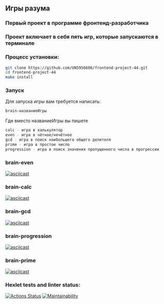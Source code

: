 ## Игры разума
### Первый проект в программе фронтенд-разработчика
### Проект включает в себя пять игр, которые запускаются в терминале
### Процесс установки:
```bash
git clone https://github.com/UN5956606/frontend-project-44.git
cd frontend-project-44
make install
```

### Запуск
Для запуска игры вам требуется написать:
```bash
brain-названиеИгры
```
Где вместо названиеИгры вы пишете
```bash
calc - игра в калькулятор
even - игра в чётное/нечётное
gcd - игра в поиск наибольшего общего делителя
prime - игра в простое число
progression - игра в поиск значения пропущенного числа в прогрессии
```
### brain-even
[![asciicast](https://asciinema.org/a/tjkOE1QOBmjyf7v5kP3BE3yrI.svg)](https://asciinema.org/a/tjkOE1QOBmjyf7v5kP3BE3yrI)
### brain-calc
[![asciicast](https://asciinema.org/a/YQhKwSbouAIGR5TeJuK0t7kXU.svg)](https://asciinema.org/a/YQhKwSbouAIGR5TeJuK0t7kXU)
### brain-gcd
[![asciicast](https://asciinema.org/a/pI93zO0JIfJHZqLqRhG8LHlhP.svg)](https://asciinema.org/a/pI93zO0JIfJHZqLqRhG8LHlhP)
### brain-progression
[![asciicast](https://asciinema.org/a/2pllIe8hRUFsUKdMeZ6X7aiwJ.svg)](https://asciinema.org/a/2pllIe8hRUFsUKdMeZ6X7aiwJ)
### brain-prime
[![asciicast](https://asciinema.org/a/pglP0sSAydzQ3WcCsDQcvBNxI.svg)](https://asciinema.org/a/pglP0sSAydzQ3WcCsDQcvBNxI)
### Hexlet tests and linter status:
[![Actions Status](https://github.com/UN5956606/frontend-project-44/actions/workflows/hexlet-check.yml/badge.svg)](https://github.com/UN5956606/frontend-project-44/actions)
[![Maintainability](https://api.codeclimate.com/v1/badges/85d0cb90c3f002ea9872/maintainability)](https://codeclimate.com/github/UN5956606/frontend-project-44/maintainability)